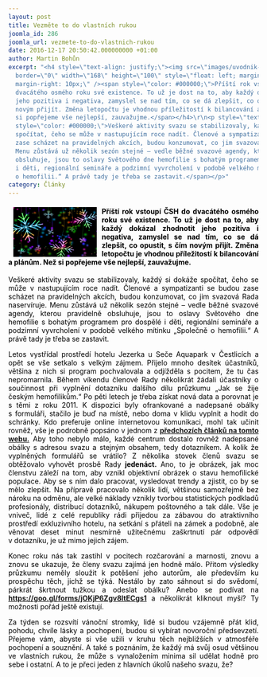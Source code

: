 ```yaml
---
layout: post
title: Vezměte to do vlastních rukou
joomla_id: 286
joomla_url: vezmete-to-do-vlastnich-rukou
date: 2016-12-17 20:50:42.000000000 +01:00
author: Martin Bohůn
excerpt: "<h4 style=\"text-align: justify;\"><img src=\"images/uvodnik-clanku-foto/vanoce_2017.jpg\"
  border=\"0\" width=\"168\" height=\"100\" style=\"float: left; margin-left: 10px;
  margin-right: 10px;\" /><span style=\"color: #000000;\">Příští rok vstoupí ČSH do
  dvacátého osmého roku své existence. To už je dost na to, aby každý dokázal zhodnotit
  jeho pozitiva i negativa, zamyslel se nad tím, co se dá zlepšit, co opustit, s čím
  novým přijít. Změna letopočtu je vhodnou příležitostí k bilancování a plánům. Než
  si popřejeme vše nejlepší, zauvažujme.</span></h4>\r\n<p style=\"text-align: justify;\"><span
  style=\"color: #000000;\">Veškeré aktivity svazu se stabilizovaly, každý si dokáže
  spočítat, čeho se může v nastupujícím roce nadít. Členové a sympatizanti se budou
  zase scházet na pravidelných akcích, budou konzumovat, co jim svazová Rada naservíruje.
  Menu zůstává už několik sezón stejné – vedle běžné svazové agendy, kterou pravidelně
  obsluhuje, jsou to oslavy Světového dne hemofilie s bohatým programem pro dospělé
  i děti, regionální semináře a podzimní vyvrcholení v podobě velkého mítinku „Společně
  o hemofilii.“ A právě tady je třeba se zastavit.</span></p>"
category: Články
---
```

<h4 style="text-align: justify;"><img src="images/uvodnik-clanku-foto/vanoce_2017.jpg" border="0" width="168" height="100" style="float: left; margin-left: 10px; margin-right: 10px;" /><span style="color: #000000;">Příští rok vstoupí ČSH do dvacátého osmého roku své existence. To už je dost na to, aby každý dokázal zhodnotit jeho pozitiva i negativa, zamyslel se nad tím, co se dá zlepšit, co opustit, s čím novým přijít. Změna letopočtu je vhodnou příležitostí k bilancování a plánům. Než si popřejeme vše nejlepší, zauvažujme.</span></h4>

<p style="text-align: justify;"><span style="color: #000000;">Veškeré aktivity svazu se stabilizovaly, každý si dokáže spočítat, čeho se může v nastupujícím roce nadít. Členové a sympatizanti se budou zase scházet na pravidelných akcích, budou konzumovat, co jim svazová Rada naservíruje. Menu zůstává už několik sezón stejné – vedle běžné svazové agendy, kterou pravidelně obsluhuje, jsou to oslavy Světového dne hemofilie s bohatým programem pro dospělé i děti, regionální semináře a podzimní vyvrcholení v podobě velkého mítinku „Společně o hemofilii.“ A právě tady je třeba se zastavit.</span></p>



<p style="text-align: justify;"><span style="color: #000000;">Letos vystřídal prostředí hotelu Jezerka u Seče Aquapark v Čestlicích a opět se vše setkalo s velkým zájmem. Přijelo mnoho desítek účastníků, většina z nich si program pochvalovala a odjížděla s pocitem, že tu čas nepromarnila. Během víkendu členové Rady několikrát žádali účastníky o součinnost při vyplnění dotazníku dalšího dílu průzkumu „Jak se žije českým hemofilikům.“ Po pěti letech je třeba získat nová data a porovnat je s těmi z roku 2011. K dispozici byly ofrankované a nadepsané obálky s formuláři, stačilo je buď na místě, nebo doma v klidu vyplnit a hodit do schránky. Kdo preferuje online internetovou komunikaci, mohl tak učinit rovněž, vše je podrobně popsáno v jednom z</span> <strong><a href="index.php/cs/clanky/282-pruzkum-o-zivote-hemofiliku-dil-druhy" target="_blank" title="Průzkum o životě hemofiliků, díl druhý"><span>předchozích článků na tomto webu.</span></a></strong> <span style="color: #000000;">Aby toho nebylo málo, každé centrum dostalo rovněž nadepsané obálky s adresou svazu a stejným obsahem, tedy dotazníkem. A kolik že vyplněných formulářů se vrátilo? Z několika stovek členů svazu se obtěžovalo vyhovět prosbě Rady <strong>jedenáct.</strong> Ano, to je obrázek, jak moc členstvu záleží na tom, aby vznikl objektivní obrázek o stavu hemofilické populace. Aby se s ním dalo pracovat, vysledovat trendy a zjistit, co by se mělo zlepšit. Na přípravě pracovalo několik lidí, většinou samozřejmě bez nároku na odměnu, ale velké náklady vznikly tvorbou statistických podkladů profesionály, distribucí dotazníků, nákupem poštovného a tak dále. Vše je vniveč, lidé z celé republiky rádi přijedou za zábavou do atraktivního prostředí exkluzivního hotelu, na setkání s přáteli na zámek a podobně, ale věnovat deset minut nesmírně užitečnému zaškrtnutí pár odpovědí v dotazníku, je už mimo jejich zájem.</span></p>

<p style="text-align: justify;"><span style="color: #000000;">Konec roku nás tak zastihl v pocitech rozčarování a marnosti, znovu a znovu se ukazuje, že členy svazu zajímá jen hodně málo. Přitom výsledky průzkumu neměly sloužit k potěšení jeho autorům, ale především ku prospěchu těch, jichž se týká. Nestálo by zato sáhnout si do svědomí, párkrát škrtnout tužkou a odeslat obálku? Anebo se podívat na</span> <a href="https://docs.google.com/forms/d/e/1FAIpQLSdo978T7_oTB82Se6A4kgPCYbzOd10exkg7gBKPFsj0tyhSiw/viewform?c=0&amp;w=1" target="_blank" title="Průzkum o životě hemofiliků, díl druhý"><strong>https://goo.gl/forms/jOKjP6Zgv8ltECgs1</strong></a> <span style="color: #000000;">a několikrát kliknout myší? Ty možnosti pořád ještě existují.</span></p>

<p style="text-align: justify;"><span style="color: #000000;">Za týden se rozsvítí vánoční stromky, lidé si budou vzájemně přát klid, pohodu, chvíle lásky a pochopení, budou si vybírat novoroční předsevzetí. Přejeme vám, abyste si vše užili v kruhu těch nejbližších v atmosféře pochopení a souznění. A také s poznáním, že každý má svůj osud většinou ve vlastních rukou, že může s vynaložením minima sil udělat hodně pro sebe i ostatní. A to je přeci jeden z hlavních úkolů našeho svazu, že?</span></p>
